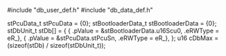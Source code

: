#include "db_user_def.h"
#include "db_data_def.h"

stPcuData_t stPcuData = {0};
stBootloaderData_t stBootloaderData = {0};
stDbUnit_t stDb[] = {
    { .pValue = &stBootloaderData.u16Scu0, .eRWType = eR_},
    { .pValue = &stPcuData.stPcuSn, .eRWType = eR_},
};
u16 cDbMax = (sizeof(stDb) / sizeof(stDbUnit_t));

